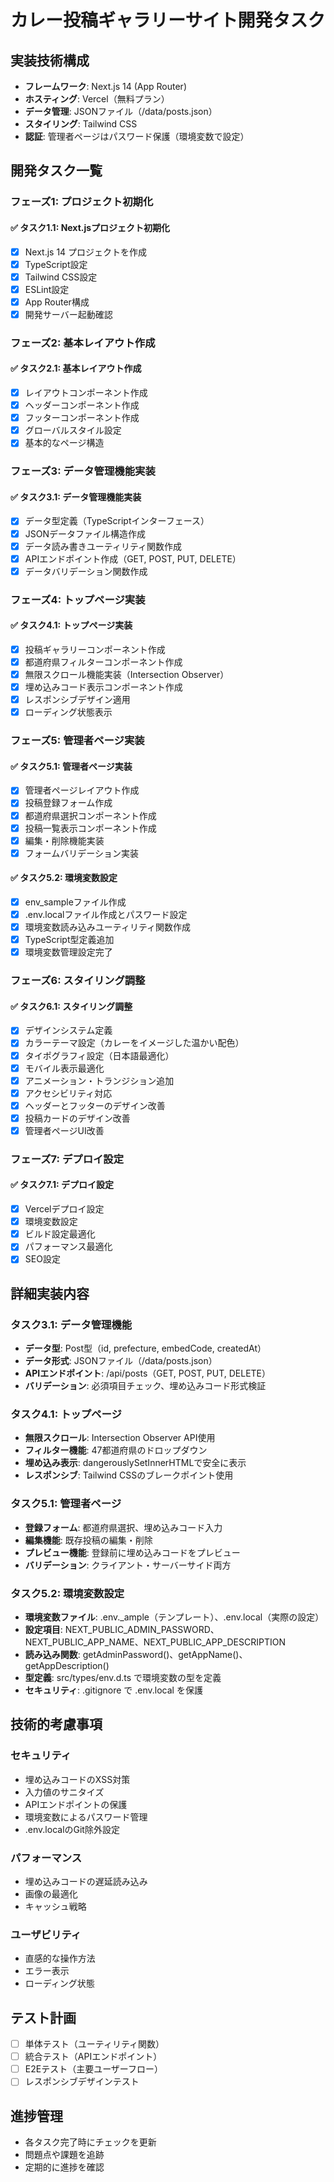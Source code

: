 # カレー投稿ギャラリーサイト開発タスク

## 実装技術構成
- **フレームワーク**: Next.js 14 (App Router)
- **ホスティング**: Vercel（無料プラン）
- **データ管理**: JSONファイル（/data/posts.json）
- **スタイリング**: Tailwind CSS
- **認証**: 管理者ページはパスワード保護（環境変数で設定）

## 開発タスク一覧

### フェーズ1: プロジェクト初期化
#### ✅ タスク1.1: Next.jsプロジェクト初期化
- [x] Next.js 14 プロジェクトを作成
- [x] TypeScript設定
- [x] Tailwind CSS設定
- [x] ESLint設定
- [x] App Router構成
- [x] 開発サーバー起動確認

### フェーズ2: 基本レイアウト作成
#### ✅ タスク2.1: 基本レイアウト作成
- [x] レイアウトコンポーネント作成
- [x] ヘッダーコンポーネント作成
- [x] フッターコンポーネント作成
- [x] グローバルスタイル設定
- [x] 基本的なページ構造

### フェーズ3: データ管理機能実装
#### ✅ タスク3.1: データ管理機能実装
- [x] データ型定義（TypeScriptインターフェース）
- [x] JSONデータファイル構造作成
- [x] データ読み書きユーティリティ関数作成
- [x] APIエンドポイント作成（GET, POST, PUT, DELETE）
- [x] データバリデーション関数作成

### フェーズ4: トップページ実装
#### ✅ タスク4.1: トップページ実装
- [x] 投稿ギャラリーコンポーネント作成
- [x] 都道府県フィルターコンポーネント作成
- [x] 無限スクロール機能実装（Intersection Observer）
- [x] 埋め込みコード表示コンポーネント作成
- [x] レスポンシブデザイン適用
- [x] ローディング状態表示

### フェーズ5: 管理者ページ実装
#### ✅ タスク5.1: 管理者ページ実装
- [x] 管理者ページレイアウト作成
- [x] 投稿登録フォーム作成
- [x] 都道府県選択コンポーネント作成
- [x] 投稿一覧表示コンポーネント作成
- [x] 編集・削除機能実装
- [x] フォームバリデーション実装

#### ✅ タスク5.2: 環境変数設定
- [x] env_sampleファイル作成
- [x] .env.localファイル作成とパスワード設定
- [x] 環境変数読み込みユーティリティ関数作成
- [x] TypeScript型定義追加
- [x] 環境変数管理設定完了

### フェーズ6: スタイリング調整
#### ✅ タスク6.1: スタイリング調整
- [x] デザインシステム定義
- [x] カラーテーマ設定（カレーをイメージした温かい配色）
- [x] タイポグラフィ設定（日本語最適化）
- [x] モバイル表示最適化
- [x] アニメーション・トランジション追加
- [x] アクセシビリティ対応
- [x] ヘッダーとフッターのデザイン改善
- [x] 投稿カードのデザイン改善
- [x] 管理者ページUI改善

### フェーズ7: デプロイ設定
#### ✅ タスク7.1: デプロイ設定
- [x] Vercelデプロイ設定
- [x] 環境変数設定
- [x] ビルド設定最適化
- [x] パフォーマンス最適化
- [x] SEO設定

## 詳細実装内容

### タスク3.1: データ管理機能
- **データ型**: Post型（id, prefecture, embedCode, createdAt）
- **データ形式**: JSONファイル（/data/posts.json）
- **APIエンドポイント**: /api/posts（GET, POST, PUT, DELETE）
- **バリデーション**: 必須項目チェック、埋め込みコード形式検証

### タスク4.1: トップページ
- **無限スクロール**: Intersection Observer API使用
- **フィルター機能**: 47都道府県のドロップダウン
- **埋め込み表示**: dangerouslySetInnerHTMLで安全に表示
- **レスポンシブ**: Tailwind CSSのブレークポイント使用

### タスク5.1: 管理者ページ
- **登録フォーム**: 都道府県選択、埋め込みコード入力
- **編集機能**: 既存投稿の編集・削除
- **プレビュー機能**: 登録前に埋め込みコードをプレビュー
- **バリデーション**: クライアント・サーバーサイド両方

### タスク5.2: 環境変数設定
- **環境変数ファイル**: .env._ample（テンプレート）、.env.local（実際の設定）
- **設定項目**: NEXT_PUBLIC_ADMIN_PASSWORD、NEXT_PUBLIC_APP_NAME、NEXT_PUBLIC_APP_DESCRIPTION
- **読み込み関数**: getAdminPassword()、getAppName()、getAppDescription()
- **型定義**: src/types/env.d.ts で環境変数の型を定義
- **セキュリティ**: .gitignore で .env.local を保護

## 技術的考慮事項

### セキュリティ
- 埋め込みコードのXSS対策
- 入力値のサニタイズ
- APIエンドポイントの保護
- 環境変数によるパスワード管理
- .env.localのGit除外設定

### パフォーマンス
- 埋め込みコードの遅延読み込み
- 画像の最適化
- キャッシュ戦略

### ユーザビリティ
- 直感的な操作方法
- エラー表示
- ローディング状態

## テスト計画
- [ ] 単体テスト（ユーティリティ関数）
- [ ] 統合テスト（APIエンドポイント）
- [ ] E2Eテスト（主要ユーザーフロー）
- [ ] レスポンシブデザインテスト

## 進捗管理
- 各タスク完了時にチェックを更新
- 問題点や課題を追跡
- 定期的に進捗を確認